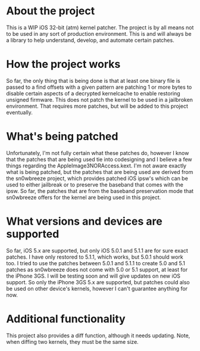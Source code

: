 
# About the project

This is a WIP iOS 32-bit (atm) kernel patcher. The project is by all means
not to be used in any sort of production environment. This is and will always
be a library to help understand, develop, and automate certain patches.

# How the project works

So far, the only thing that is being done is that at least one binary file is
passed to a find offsets with a given pattern are patching 1 or more bytes to
disable certain aspects of a decrypted kernelcache to enable restoring unsigned
firmware. This does not patch the kernel to be used in a jailbroken environment.
That requires more patches, but will be added to this project eventually.

# What's being patched

Unfortunately, I'm not fully certain what these patches do, however I know that
the patches that are being used tie into codesigning and I believe a few things
regarding the AppleImage3NORAccess.kext. I'm not aware exactly what is being
patched, but the patches that are being used are derived from the sn0wbreeze
project, which provides patched iOS ipsw's which can be used to either jailbreak
or to preserve the baseband that comes with the ipsw. So far, the patches that
are from the baseband preservation mode that sn0wbreeze offers for the kernel
are being used in this project.

# What versions and devices are supported

So far, iOS 5.x are supported, but only iOS 5.0.1 and 5.1.1 are for sure exact
patches. I have only restored to 5.1.1, which works, but 5.0.1 should work too.
I tried to use the patches between 5.0.1 and 5.1.1 to create 5.0 and 5.1 patches
as sn0wbreeze does not come with 5.0 or 5.1 support, at least for the iPhone 3GS.
I will be testing soon and will give updates on new iOS support. So only the
iPhone 3GS 5.x are supported, but patches could also be used on other device's
kernels, however I can't guarantee anything for now.

# Additional functionality

This project also provides a diff function, although it needs updating. Note,
when diffing two kernels, they must be the same size.
